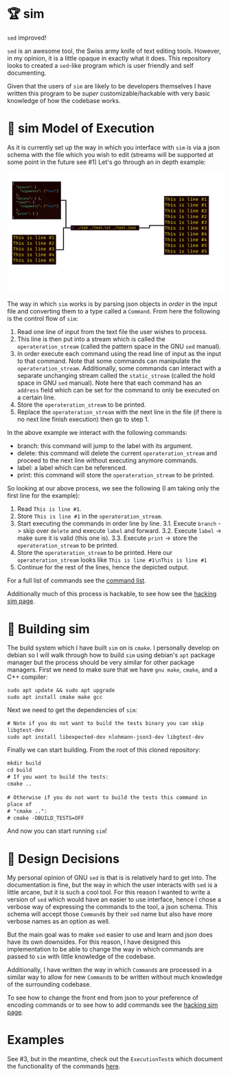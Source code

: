 # :trophy: sim
`sed` improved!

`sed` is an awesome tool, the Swiss army knife of text editing tools. However,
in my opinion, it is a little opaque in exactly what it does. This repository
looks to created a `sed`-like program which is user friendly and self
documenting.

Given that the users of `sim` are likely to be developers themselves I have
written this program to be *super* customizable/hackable with very basic
knowledge of how the codebase works.

# :notebook: sim Model of Execution
As it is currently set up the way in which you interface with `sim` is via a
json schema with the file which you wish to edit (streams will be supported at
some point in the future see #1) Let's go through an in depth example:

![Model of Execution](./figures/model_of_execution/model_of_execution.png)

The way in which `sim` works is by parsing json objects in *order* in the input
file and converting them to a type called a `Command`. From here the following
is the control flow of `sim`:
  
  1. Read one line of input from the text file the user wishes to process.
  2. This line is then put into a stream which is called the
     `operateration_stream` (called the pattern space in the GNU `sed` manual).
  3. In order execute each command using the read line of input as the input to
     that command. Note that some commands can manipulate the
     `operateration_stream`. Additionally, some commands can interact with a
     separate unchanging stream called the `static_stream` (called the hold
     space in GNU `sed` manual). Note here that each command has an `address`
     field which can be set for the command to only be executed on a certain
     line.
  4. Store the `operateration_stream` to be printed.
  5. Replace the `operateration_stream` with the next line in the file (if there
     is no next line finish execution) then go to step 1.

In the above example we interact with the following commands:
  - branch: this command will jump to the label with its argument.
  - delete: this command will delete the current `operateration_stream` and
    proceed to the next line without executing anymore commands.
  - label: a label which can be referenced.
  - print: this command will store the `operateration_stream` to be printed.

So looking at our above process, we see the following (I am taking only the
first line for the example):
  1. Read `This is line #1`.
  2. Store `This is line #1` in the `operateration_stream`.
  3. Start executing the commands in order line by line.
    3.1. Execute `branch` -> skip over `delete` and execute `label` and forward.
    3.2. Execute `label` -> make sure it is valid (this one is).
    3.3. Execute `print` -> store the `operateration_stream` to be printed.
  4. Store the `operateration_stream` to be printed. Here our
     `operateration_stream` looks like `This is line #1\nThis is line #1`
  5. Continue for the rest of the lines, hence the depicted output.

For a full list of commands see the
[command list](https://github.com/millipedes/sedim/tree/develop/docs/user/command_list.md).

Additionally much of this process is hackable, to see how see the
[hacking sim page](https://github.com/millipedes/sedim/tree/develop/docs/dev/hacking_sim.md).

# :hammer: Building sim
The build system which I have built `sim` on is `cmake`. I personally develop on
debian so I will walk through how to build `sim` using debian's `apt` package
manager but the process should be very similar for other package managers. First
we need to make sure that we have `gnu make`, `cmake`, and a C++ compiler:
```
sudo apt update && sudo apt upgrade
sudo apt install cmake make gcc
```

Next we need to get the dependencies of `sim`:
```
# Note if you do not want to build the tests binary you can skip libgtest-dev
sudo apt install libexpected-dev nlohmann-json3-dev libgtest-dev
```

Finally we can start building. From the root of this cloned repository:
```
mkdir build
cd build
# If you want to build the tests:
cmake ..

# Otherwise if you do not want to build the tests this command in place of
# "cmake ..":
# cmake -DBUILD_TESTS=OFF
```

And now you can start running `sim`!

# :thought_balloon: Design Decisions
My personal opinion of GNU `sed` is that is is relatively hard to get into. The
documentation is fine, but the way in which the user interacts with `sed` is a
little arcane, but it is such a cool tool. For this reason I wanted to write a
version of `sed` which would have an easier to use interface, hence I chose a
verbose way of expressing the commands to the tool, a json schema. This schema
will accept those `Command`s by their `sed` name but also have more verbose
names as an option as well.

But the main goal was to make `sed` easier to use and learn and json does have
its own downsides. For this reason, I have designed this implementation to be
able to change the way in which commands are passed to `sim` with little
knowledge of the codebase.

Additionally, I have written the way in which `Command`s are processed in a
similar way to allow for new `Command`s to be written without much knowledge of
the surrounding codebase.

To see how to change the front end from json to your preference of encoding
commands or to see how to add commands see the
[hacking sim page](https://github.com/millipedes/sedim/tree/develop/docs/dev/hacking_sim.md).

# Examples
See #3, but in the meantime, check out the `ExecutionTest`s which document the
functionality of the commands [here](https://github.com/millipedes/sedim/tree/develop/test/ExecutionTests.cpp).
